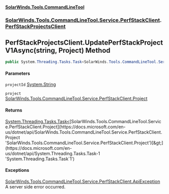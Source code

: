 #### [SolarWinds.Tools.CommandLineTool](index.md 'index')
### [SolarWinds.Tools.CommandLineTool.Service.PerfStackClient](index.md#SolarWinds.Tools.CommandLineTool.Service.PerfStackClient 'SolarWinds.Tools.CommandLineTool.Service.PerfStackClient').[PerfStackProjectsClient](PerfStackProjectsClient.md 'SolarWinds.Tools.CommandLineTool.Service.PerfStackClient.PerfStackProjectsClient')

## PerfStackProjectsClient.UpdatePerfStackProjectV1Async(string, Project) Method

```csharp
public System.Threading.Tasks.Task<SolarWinds.Tools.CommandLineTool.Service.PerfStackClient.Project> UpdatePerfStackProjectV1Async(string projectId, SolarWinds.Tools.CommandLineTool.Service.PerfStackClient.Project project);
```
#### Parameters

<a name='SolarWinds.Tools.CommandLineTool.Service.PerfStackClient.PerfStackProjectsClient.UpdatePerfStackProjectV1Async(string,SolarWinds.Tools.CommandLineTool.Service.PerfStackClient.Project).projectId'></a>

`projectId` [System.String](https://docs.microsoft.com/en-us/dotnet/api/System.String 'System.String')

<a name='SolarWinds.Tools.CommandLineTool.Service.PerfStackClient.PerfStackProjectsClient.UpdatePerfStackProjectV1Async(string,SolarWinds.Tools.CommandLineTool.Service.PerfStackClient.Project).project'></a>

`project` [SolarWinds.Tools.CommandLineTool.Service.PerfStackClient.Project](https://docs.microsoft.com/en-us/dotnet/api/SolarWinds.Tools.CommandLineTool.Service.PerfStackClient.Project 'SolarWinds.Tools.CommandLineTool.Service.PerfStackClient.Project')

#### Returns
[System.Threading.Tasks.Task&lt;](https://docs.microsoft.com/en-us/dotnet/api/System.Threading.Tasks.Task-1 'System.Threading.Tasks.Task`1')[SolarWinds.Tools.CommandLineTool.Service.PerfStackClient.Project](https://docs.microsoft.com/en-us/dotnet/api/SolarWinds.Tools.CommandLineTool.Service.PerfStackClient.Project 'SolarWinds.Tools.CommandLineTool.Service.PerfStackClient.Project')[&gt;](https://docs.microsoft.com/en-us/dotnet/api/System.Threading.Tasks.Task-1 'System.Threading.Tasks.Task`1')

#### Exceptions

[SolarWinds.Tools.CommandLineTool.Service.PerfStackClient.ApiException](https://docs.microsoft.com/en-us/dotnet/api/SolarWinds.Tools.CommandLineTool.Service.PerfStackClient.ApiException 'SolarWinds.Tools.CommandLineTool.Service.PerfStackClient.ApiException')  
A server side error occurred.